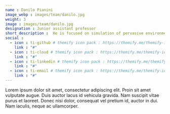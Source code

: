 ```yaml
---
name : Danilo Pianini
image_webp : images/team/danilo.jpg
weight: 3
image : images/team/danilo.jpg
designation : Junior assistant professor
short_description :  He is focused on simulation of pervasive environments and the use of DevOps techniques. He is a contributor and architect of the Alchemist simulator.
social :
  - icon : ti-github # themify icon pack : https://themify.me/themify-icons
    link : "#"
  - icon : ti-cloud # themify icon pack : https://themify.me/themify-icons
    link : "#"
  - icon : ti-linkedin # themify icon pack : https://themify.me/themify-icons
    link : "#"
  - icon : ti-email # themify icon pack : https://themify.me/themify-icons
    link : "#"
---
```


Lorem ipsum dolor sit amet, consectetur adipiscing elit. Proin sit amet vulputate augue. Duis auctor lacus id vehicula gravida. Nam suscipit vitae purus et laoreet.
Donec nisi dolor, consequat vel pretium id, auctor in dui. Nam iaculis, neque ac ullamcorper.
